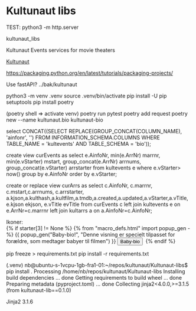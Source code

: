 # Kultunaut libs

TEST: python3 -m http.server

kultunaut_libs

Kultunaut Events services for movie theaters

[Kultunaut](https://kultunaut.dk/)

https://packaging.python.org/en/latest/tutorials/packaging-projects/

Use fastAPI? ../bak/kultunaut

python3 -m venv .venv
source .venv/bin/activate
pip install -U pip setuptools
pip install poetry

(poetry shell => activate venv)
poetry run pytest
poetry add request
poetry new --name kultunaut.bio kultunaut-bio

select CONCAT((SELECT REPLACE(GROUP_CONCAT(COLUMN_NAME), 'ainfonr', '') FROM INFORMATION_SCHEMA.COLUMNS WHERE TABLE_NAME = 'kultevents' AND TABLE_SCHEMA = 'bio'));

create view curEvents as
select e.AinfoNr, min(e.ArrNr) marrnr, min(e.vStarter) mstart, group_concat(e.ArrNr) arrnums, group_concat(e.vStarter) arrstarter from kultevents e
where e.vStarter> now()
group by e.AinfoNr
order by e.vStarter;

create or replace view curArrs as
select c.AinfoNr, c.marrnr, c.mstart,c.arrnums, c.arrstarter,
a.kjson,a.kulthash,a.kultfilm,a.tmdb,a.created,a.updated,a.vStarter,a.vTitle,
e.kjson ekjson, e.vTitle evTitle from curEvents c
left join kultevents e on e.ArrNr=c.marrnr
left join kultarrs a on a.AinfoNr=c.AinfoNr;

Ikoner:
         <!--<i class="material-icons">movie</i>-->     
          {% if starter[3] != None %}
          {% from "macro_defs.html" import popup_gen -%}
          {{ popup_gen("Baby-bio!", "Denne visning er specielt tilpasset for forældre, som medtager babyer til filmen")
          }}
              </a><button onclick="document.getElementById('popup').style.display = 'block'">Baby-bio</button>&nbsp;
          {% endif %}

pip freeze > requirements.txt
pip install -r  requirements.txt

(.venv) nb@ubuntu-s-1vcpu-1gb-fra1-01:~/repos/kultunaut/Kultunaut-libs$    pip install .
Processing /home/nb/repos/kultunaut/Kultunaut-libs
  Installing build dependencies ... done
  Getting requirements to build wheel ... done
  Preparing metadata (pyproject.toml) ... done
Collecting jinja2<4.0.0,>=3.1.5 (from kultunaut-lib==0.1.0)

Jinja2 3.1.6
